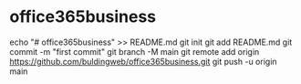 # office365business
echo "# office365business" >> README.md
git init
git add README.md
git commit -m "first commit"
git branch -M main
git remote add origin https://github.com/buldingweb/office365business.git
git push -u origin main
